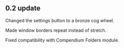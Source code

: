## 0.2 update

Changed the settings button to a bronze cog wheel.

Made window borders repeat instead of stretch.

Fixed compatibility with Compendium Folders module.
